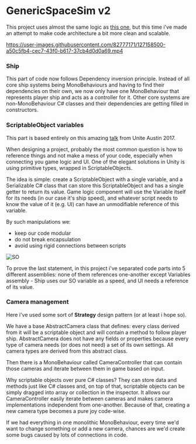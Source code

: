 

# GenericSpaceSim v2

This project uses almost the same logic as [this one](https://github.com/ForestSquirrelDev/GenericSpaceSim), but this time i've made an attempt to make code architecture a bit more clean and scalable.

https://user-images.githubusercontent.com/82777171/127158500-a50c5fb4-cec7-43f0-b617-37cb4d0d0a69.mp4

### Ship
This part of code now follows Dependency inversion principle. Instead of all core ship systems being MonoBehaviours and having to find their dependencies on their own, we now only have one MonoBehaviour that represents player ship and acts as a controller for it. Other core systems are non-MonoBehaviour C# classes and their dependencies are getting filled in constructors.

### ScriptableObject variables
This part is based entirely on this amazing [talk](https://youtu.be/raQ3iHhE_Kk) from Unite Austin 2017.

When designing a project, probably  the most common question is how to reference things and not make a mess of your code, especially when connecting you game logic and UI. One of the elegant solutions in Unity is using primitive types, wrapped in ScriptableObjects.

The idea is simple: create a ScriptableObject with a single variable, and a Serializable C# class that can store this ScriptableObject and has a single getter to return its value. Game logic component will use the Variable itself for its needs (in our case it's ship speed), and whatever script needs to know the value of it (e.g. UI) can have an unmodifiable reference of this variable.

By such manipulations we: 
- keep our code modular
- do not break encapsulation
- avoid using rigid connections between scripts

![SO](https://user-images.githubusercontent.com/82777171/128940515-376306b0-459a-4875-a2c4-094045c57190.png)

To prove the last statement, in this project i've separated code parts into 5 different assemblies: none of them references one-another except Variables assembly - Ship uses our SO variable as a speed, and UI needs a reference of its value.

### Camera management
Here i've used some sort of **Strategy** design pattern (or at least i hope so).

We have a base AbstractCamera class that defines: every class derived from it will be a scriptable object and will contain a method to follow player ship. AbstractCamera does not have any fields or properties because every type of camera needs (or does not need) a set of its own settings. All camera types are derived from this abstract class.

Then there is a MonoBehaviour called CameraController that can contain those cameras and iterate between them in game based on input.

Why scriptable objects over pure C# classes? They can store data and methods just like C# classes and, on top of that, scriptable objects can be simply dragged into array or collection in the inspector. It allows our CameraController easily iterate between cameras and makes camera implementations independent from one-another. Because of that, creating a new camera type becomes a pure joy code-wise. 

If we had everything in one monolithic MonoBehaviour, every time we'd want to change something or add a new camera, chances are we'd create some bugs caused by lots of connections in code.

